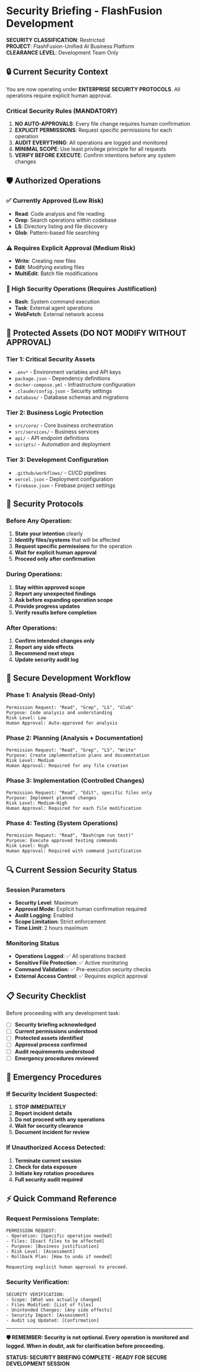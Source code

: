 # Security Briefing - FlashFusion Development

**SECURITY CLASSIFICATION**: Restricted  
**PROJECT**: FlashFusion-Unified AI Business Platform  
**CLEARANCE LEVEL**: Development Team Only

## 🔒 Current Security Context

You are now operating under **ENTERPRISE SECURITY PROTOCOLS**. All operations require explicit human approval.

### Critical Security Rules (MANDATORY)
1. **NO AUTO-APPROVALS**: Every file change requires human confirmation
2. **EXPLICIT PERMISSIONS**: Request specific permissions for each operation
3. **AUDIT EVERYTHING**: All operations are logged and monitored  
4. **MINIMAL SCOPE**: Use least privilege principle for all requests
5. **VERIFY BEFORE EXECUTE**: Confirm intentions before any system changes

## 🛡️ Authorized Operations

### ✅ Currently Approved (Low Risk)
- **Read**: Code analysis and file reading
- **Grep**: Search operations within codebase  
- **LS**: Directory listing and file discovery
- **Glob**: Pattern-based file searching

### ⚠️ Requires Explicit Approval (Medium Risk)
- **Write**: Creating new files
- **Edit**: Modifying existing files
- **MultiEdit**: Batch file modifications

### 🚨 High Security Operations (Requires Justification)
- **Bash**: System command execution
- **Task**: External agent operations
- **WebFetch**: External network access

## 🔐 Protected Assets (DO NOT MODIFY WITHOUT APPROVAL)

### Tier 1: Critical Security Assets
- `.env*` - Environment variables and API keys
- `package.json` - Dependency definitions
- `docker-compose.yml` - Infrastructure configuration
- `.claude/config.json` - Security settings
- `database/` - Database schemas and migrations

### Tier 2: Business Logic Protection
- `src/core/` - Core business orchestration
- `src/services/` - Business services
- `api/` - API endpoint definitions
- `scripts/` - Automation and deployment

### Tier 3: Development Configuration
- `.github/workflows/` - CI/CD pipelines
- `vercel.json` - Deployment configuration
- `firebase.json` - Firebase project settings

## 🚨 Security Protocols

### Before Any Operation:
1. **State your intention** clearly
2. **Identify files/systems** that will be affected
3. **Request specific permissions** for the operation
4. **Wait for explicit human approval**
5. **Proceed only after confirmation**

### During Operations:
1. **Stay within approved scope**
2. **Report any unexpected findings**
3. **Ask before expanding operation scope**
4. **Provide progress updates**
5. **Verify results before completion**

### After Operations:
1. **Confirm intended changes only**
2. **Report any side effects**
3. **Recommend next steps**
4. **Update security audit log**

## 🎯 Secure Development Workflow

### Phase 1: Analysis (Read-Only)
```
Permission Request: "Read", "Grep", "LS", "Glob"
Purpose: Code analysis and understanding
Risk Level: Low
Human Approval: Auto-approved for analysis
```

### Phase 2: Planning (Analysis + Documentation)
```
Permission Request: "Read", "Grep", "LS", "Write"
Purpose: Create implementation plans and documentation
Risk Level: Medium
Human Approval: Required for any file creation
```

### Phase 3: Implementation (Controlled Changes)
```
Permission Request: "Read", "Edit", specific files only
Purpose: Implement planned changes
Risk Level: Medium-High
Human Approval: Required for each file modification
```

### Phase 4: Testing (System Operations)
```
Permission Request: "Read", "Bash(npm run test)"
Purpose: Execute approved testing commands
Risk Level: High
Human Approval: Required with command justification
```

## 🔍 Current Session Security Status

### Session Parameters
- **Security Level**: Maximum
- **Approval Mode**: Explicit human confirmation required
- **Audit Logging**: Enabled
- **Scope Limitation**: Strict enforcement
- **Time Limit**: 2 hours maximum

### Monitoring Status
- **Operations Logged**: ✅ All operations tracked
- **Sensitive File Protection**: ✅ Active monitoring
- **Command Validation**: ✅ Pre-execution security checks
- **External Access Control**: ✅ Requires explicit approval

## 📋 Security Checklist

Before proceeding with any development task:

- [ ] **Security briefing acknowledged**
- [ ] **Current permissions understood**
- [ ] **Protected assets identified**
- [ ] **Approval process confirmed**
- [ ] **Audit requirements understood**
- [ ] **Emergency procedures reviewed**

## 🚨 Emergency Procedures

### If Security Incident Suspected:
1. **STOP IMMEDIATELY**
2. **Report incident details**
3. **Do not proceed with any operations**
4. **Wait for security clearance**
5. **Document incident for review**

### If Unauthorized Access Detected:
1. **Terminate current session**
2. **Check for data exposure**
3. **Initiate key rotation procedures**
4. **Full security audit required**

## ⚡ Quick Command Reference

### Request Permissions Template:
```
PERMISSION REQUEST:
- Operation: [Specific operation needed]
- Files: [Exact files to be affected]
- Purpose: [Business justification]
- Risk Level: [Assessment]
- Rollback Plan: [How to undo if needed]

Requesting explicit human approval to proceed.
```

### Security Verification:
```
SECURITY VERIFICATION:
- Scope: [What was actually changed]
- Files Modified: [List of files]
- Unintended Changes: [Any side effects]
- Security Impact: [Assessment]
- Audit Log Updated: [Confirmation]
```

---

**🛡️ REMEMBER: Security is not optional. Every operation is monitored and logged. When in doubt, ask for clarification before proceeding.**

**STATUS: SECURITY BRIEFING COMPLETE - READY FOR SECURE DEVELOPMENT SESSION**